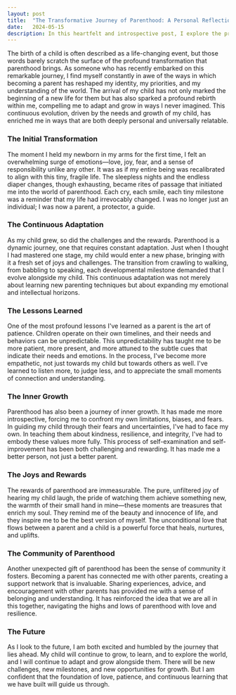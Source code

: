 ```yaml
---
layout: post
title:  "The Transformative Journey of Parenthood: A Personal Reflection"
date:   2024-05-15
description: In this heartfelt and introspective post, I explore the profound transformation that comes with the birth of a child and the continuous journey of parenthood.
---
```


The birth of a child is often described as a life-changing event, but those words barely scratch the surface of the profound transformation that parenthood brings. As someone who has recently embarked on this remarkable journey, I find myself constantly in awe of the ways in which becoming a parent has reshaped my identity, my priorities, and my understanding of the world. The arrival of my child has not only marked the beginning of a new life for them but has also sparked a profound rebirth within me, compelling me to adapt and grow in ways I never imagined. This continuous evolution, driven by the needs and growth of my child, has enriched me in ways that are both deeply personal and universally relatable.

### The Initial Transformation

The moment I held my newborn in my arms for the first time, I felt an overwhelming surge of emotions—love, joy, fear, and a sense of responsibility unlike any other. It was as if my entire being was recalibrated to align with this tiny, fragile life. The sleepless nights and the endless diaper changes, though exhausting, became rites of passage that initiated me into the world of parenthood. Each cry, each smile, each tiny milestone was a reminder that my life had irrevocably changed. I was no longer just an individual; I was now a parent, a protector, a guide.

### The Continuous Adaptation

As my child grew, so did the challenges and the rewards. Parenthood is a dynamic journey, one that requires constant adaptation. Just when I thought I had mastered one stage, my child would enter a new phase, bringing with it a fresh set of joys and challenges. The transition from crawling to walking, from babbling to speaking, each developmental milestone demanded that I evolve alongside my child. This continuous adaptation was not merely about learning new parenting techniques but about expanding my emotional and intellectual horizons.

### The Lessons Learned

One of the most profound lessons I've learned as a parent is the art of patience. Children operate on their own timelines, and their needs and behaviors can be unpredictable. This unpredictability has taught me to be more patient, more present, and more attuned to the subtle cues that indicate their needs and emotions. In the process, I've become more empathetic, not just towards my child but towards others as well. I've learned to listen more, to judge less, and to appreciate the small moments of connection and understanding.

### The Inner Growth

Parenthood has also been a journey of inner growth. It has made me more introspective, forcing me to confront my own limitations, biases, and fears. In guiding my child through their fears and uncertainties, I've had to face my own. In teaching them about kindness, resilience, and integrity, I've had to embody these values more fully. This process of self-examination and self-improvement has been both challenging and rewarding. It has made me a better person, not just a better parent.

### The Joys and Rewards

The rewards of parenthood are immeasurable. The pure, unfiltered joy of hearing my child laugh, the pride of watching them achieve something new, the warmth of their small hand in mine—these moments are treasures that enrich my soul. They remind me of the beauty and innocence of life, and they inspire me to be the best version of myself. The unconditional love that flows between a parent and a child is a powerful force that heals, nurtures, and uplifts.

### The Community of Parenthood

Another unexpected gift of parenthood has been the sense of community it fosters. Becoming a parent has connected me with other parents, creating a support network that is invaluable. Sharing experiences, advice, and encouragement with other parents has provided me with a sense of belonging and understanding. It has reinforced the idea that we are all in this together, navigating the highs and lows of parenthood with love and resilience.

### The Future

As I look to the future, I am both excited and humbled by the journey that lies ahead. My child will continue to grow, to learn, and to explore the world, and I will continue to adapt and grow alongside them. There will be new challenges, new milestones, and new opportunities for growth. But I am confident that the foundation of love, patience, and continuous learning that we have built will guide us through.